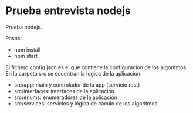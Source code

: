 # Prueba entrevista nodejs
Prueba nodejs.

Pasos:
- npm install
- npm start

El fichero config.json es el que contiene la configuracion de los algoritmos. En la carpeta src se ecuentran la logica de la aplicación:
- src/app: main y controlador de la app (servicio rest)
- src/interfaces: interfaces de la aplicación
- src/enums: enumeradores de la aplicación
- src/services: servicios y lógica de cáculo de los algoritmos.
